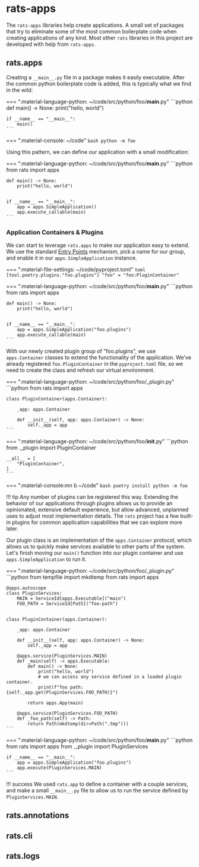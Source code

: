 # rats-apps

The `rats-apps` libraries help create applications. A small set of packages that try to
eliminate some of the most common boilerplate code when creating applications of any kind. Most
other `rats` libraries in this project are developed with help from `rats-apps`.

## rats.apps

Creating a `__main__.py` file in a package makes it easily executable. After the common python
boilerplate code is added, this is typically what we find in the wild:

=== ":material-language-python: ~/code/src/python/foo/__main__.py"
    ```python
    def main() -> None:
        print("hello, world")


    if __name__ == "__main__":
        main()
    ```

=== ":material-console: ~/code"
    ```bash
    python -m foo
    ```

Using this pattern, we can define our application with a small modification:

=== ":material-language-python: ~/code/src/python/foo/__main__.py"
    ```python
    from rats import apps


    def main() -> None:
        print("hello, world")


    if __name__ == "__main__":
        app = apps.SimpleApplication()
        app.execute_callable(main)
    ```

### Application Containers & Plugins

We can start to leverage `rats.apps` to make our application easy to extend. We use the
standard [Entry  Points](https://packaging.python.org/en/latest/specifications/entry-points/)
mechanism, pick a name for our group, and enable it in our `apps.SimpleApplication` instance.

=== ":material-file-settings: ~/code/pyproject.toml"
    ```toml
    [tool.poetry.plugins."foo.plugins"]
    "foo" = "foo:PluginContainer"
    ```

=== ":material-language-python: ~/code/src/python/foo/__main__.py"
    ```python
    from rats import apps


    def main() -> None:
        print("hello, world")


    if __name__ == "__main__":
        app = apps.SimpleApplication("foo.plugins")
        app.execute_callable(main)
    ```

With our newly created plugin group of "foo.plugins", we use `apps.Container` classes to extend
the functionality of the application. We've already registered `foo.PluginContainer` in the
`pyproject.toml` file, so we need to create the class and refresh our virtual environment.

=== ":material-language-python: ~/code/src/python/foo/_plugin.py"
    ```python
    from rats import apps


    class PluginContainer(apps.Container):

        _app: apps.Container

        def __init__(self, app: apps.Container) -> None:
            self._app = app
    ```

=== ":material-language-python: ~/code/src/python/foo/__init__.py"
    ```python
    from ._plugin import PluginContainer

    __all__ = [
        "PluginContainer",
    ]
    ```

=== ":material-console:mn b ~/code"
    ```bash
    poetry install
    python -m foo
    ```

!!! tip
    Any number of plugins can be registered this way. Extending the behavior of our
    applications through plugins allows us to provide an opinionated, extensive default
    experience, but allow advanced, unplanned uses to adjust most implementation details. The
    `rats` project has a few built-in plugins for common application capabilities that we can
    explore more later.

Our plugin class is an implementation of the `apps.Container` protocol, which allows us to
quickly make services available to other parts of the system. Let's finish moving our `main()`
function into our plugin container and use `apps.SimpleApplication` to run it.

=== ":material-language-python: ~/code/src/python/foo/_plugin.py"
    ```python
    from tempfile import mkdtemp
    from rats import apps


    @apps.autoscope
    class PluginServices:
        MAIN = ServiceId[apps.Executable]("main")
        FOO_PATH = ServiceId[Path]("foo-path")


    class PluginContainer(apps.Container):

        _app: apps.Container

        def __init__(self, app: apps.Container) -> None:
            self._app = app

        @apps.service(PluginServices.MAIN)
        def _main(self) -> apps.Executable:
            def main() -> None:
                print("hello, world")
                # we can access any service defined in a loaded plugin container.
                print(f"foo path: {self._app.get(PluginServices.FOO_PATH)}")

            return apps.App(main)

        @apps.service(PluginServices.FOO_PATH)
        def _foo_path(self) -> Path:
            return Path(mkdtemp(dir=Path(".tmp")))
    ```

=== ":material-language-python: ~/code/src/python/foo/__main__.py"
    ```python
    from rats import apps
    from ._plugin import PluginServices

    if __name__ == "__main__":
        app = apps.SimpleApplication("foo.plugins")
        app.execute(PluginServices.MAIN)
    ```

!!! success
    We used `rats.app` to define a container with a couple services, and make a small
    `__main__.py` file to allow us to run the service defined by `PluginServices.MAIN`.

## rats.annotations

## rats.cli

## rats.logs
